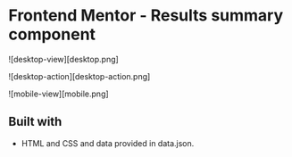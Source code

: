 # Frontend Mentor - Results summary component

![desktop-view][desktop.png]

![desktop-action][desktop-action.png]

![mobile-view][mobile.png]

## Built with
- HTML and CSS and data provided in data.json.

